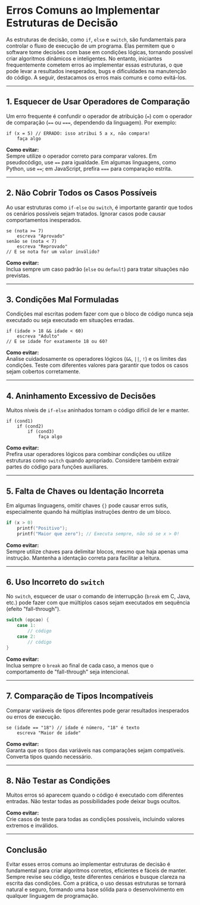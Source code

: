 
# Erros Comuns ao Implementar Estruturas de Decisão

As estruturas de decisão, como `if`, `else` e `switch`, são fundamentais para controlar o fluxo de execução de um programa. Elas permitem que o software tome decisões com base em condições lógicas, tornando possível criar algoritmos dinâmicos e inteligentes. No entanto, iniciantes frequentemente cometem erros ao implementar essas estruturas, o que pode levar a resultados inesperados, bugs e dificuldades na manutenção do código. A seguir, destacamos os erros mais comuns e como evitá-los.

---

## 1. Esquecer de Usar Operadores de Comparação

Um erro frequente é confundir o operador de atribuição (`=`) com o operador de comparação (`==` ou `===`, dependendo da linguagem). Por exemplo:

```pseudo
if (x = 5) // ERRADO: isso atribui 5 a x, não compara!
    faça algo
```

**Como evitar:**  
Sempre utilize o operador correto para comparar valores. Em pseudocódigo, use `==` para igualdade. Em algumas linguagens, como Python, use `==`; em JavaScript, prefira `===` para comparação estrita.

---

## 2. Não Cobrir Todos os Casos Possíveis

Ao usar estruturas como `if-else` ou `switch`, é importante garantir que todos os cenários possíveis sejam tratados. Ignorar casos pode causar comportamentos inesperados.

```pseudo
se (nota >= 7)
    escreva "Aprovado"
senão se (nota < 7)
    escreva "Reprovado"
// E se nota for um valor inválido?
```

**Como evitar:**  
Inclua sempre um caso padrão (`else` ou `default`) para tratar situações não previstas.

---

## 3. Condições Mal Formuladas

Condições mal escritas podem fazer com que o bloco de código nunca seja executado ou seja executado em situações erradas.

```pseudo
if (idade > 18 && idade < 60)
    escreva "Adulto"
// E se idade for exatamente 18 ou 60?
```

**Como evitar:**  
Analise cuidadosamente os operadores lógicos (`&&`, `||`, `!`) e os limites das condições. Teste com diferentes valores para garantir que todos os casos sejam cobertos corretamente.

---

## 4. Aninhamento Excessivo de Decisões

Muitos níveis de `if-else` aninhados tornam o código difícil de ler e manter.

```pseudo
if (cond1)
    if (cond2)
        if (cond3)
            faça algo
```

**Como evitar:**  
Prefira usar operadores lógicos para combinar condições ou utilize estruturas como `switch` quando apropriado. Considere também extrair partes do código para funções auxiliares.

---

## 5. Falta de Chaves ou Identação Incorreta

Em algumas linguagens, omitir chaves `{}` pode causar erros sutis, especialmente quando há múltiplas instruções dentro de um bloco.

```c
if (x > 0)
    printf("Positivo");
    printf("Maior que zero"); // Executa sempre, não só se x > 0!
```

**Como evitar:**  
Sempre utilize chaves para delimitar blocos, mesmo que haja apenas uma instrução. Mantenha a identação correta para facilitar a leitura.

---

## 6. Uso Incorreto do `switch`

No `switch`, esquecer de usar o comando de interrupção (`break` em C, Java, etc.) pode fazer com que múltiplos casos sejam executados em sequência (efeito "fall-through").

```c
switch (opcao) {
    case 1:
        // código
    case 2:
        // código
}
```

**Como evitar:**  
Inclua sempre o `break` ao final de cada caso, a menos que o comportamento de "fall-through" seja intencional.

---

## 7. Comparação de Tipos Incompatíveis

Comparar variáveis de tipos diferentes pode gerar resultados inesperados ou erros de execução.

```pseudo
se (idade == "18") // idade é número, "18" é texto
    escreva "Maior de idade"
```

**Como evitar:**  
Garanta que os tipos das variáveis nas comparações sejam compatíveis. Converta tipos quando necessário.

---

## 8. Não Testar as Condições

Muitos erros só aparecem quando o código é executado com diferentes entradas. Não testar todas as possibilidades pode deixar bugs ocultos.

**Como evitar:**  
Crie casos de teste para todas as condições possíveis, incluindo valores extremos e inválidos.

---

## Conclusão

Evitar esses erros comuns ao implementar estruturas de decisão é fundamental para criar algoritmos corretos, eficientes e fáceis de manter. Sempre revise seu código, teste diferentes cenários e busque clareza na escrita das condições. Com a prática, o uso dessas estruturas se tornará natural e seguro, formando uma base sólida para o desenvolvimento em qualquer linguagem de programação.
```
